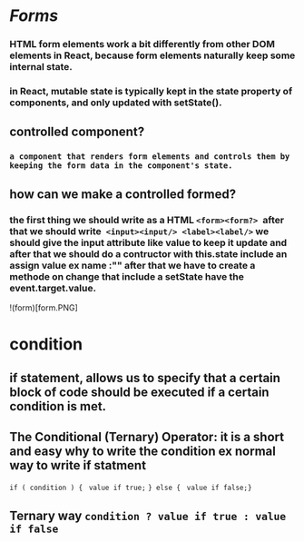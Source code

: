# ***Forms***

###  HTML form elements work a bit differently from other DOM elements in React, because form elements naturally keep some internal state.

### in React, mutable state is typically kept in the state property of components, and only updated with setState().

## controlled component?
### `a component that renders form elements and controls them by keeping the form data in the component's state.`

## how can we make a controlled formed?
### the first thing we should write as a HTML `<form><form?> `after that we should write` <input><input/> <label><label/>` we should give the input attribute like value to keep it update  and after that we should do a contructor with this.state include an assign value  ex name :""   after that we have to create a methode on change that include a setState have the event.target.value.
!(form)[form.PNG]

# condition 
## if statement, allows us to specify that a certain block of code should be executed if a certain condition is met.

## The Conditional (Ternary) Operator: it is a short and easy why to write the condition ex normal way to write if statment 
`if ( condition ) {`
 ` value if true;`
`} else {`
 ` value if false;}`
 ## Ternary way `condition ? value if true : value if false`

